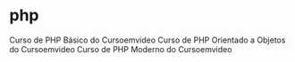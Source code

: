 # php
 Curso de PHP Básico do Cursoemvideo
 Curso de PHP Orientado a Objetos do Cursoemvideo
 Curso de PHP Moderno do Cursoemvideo
